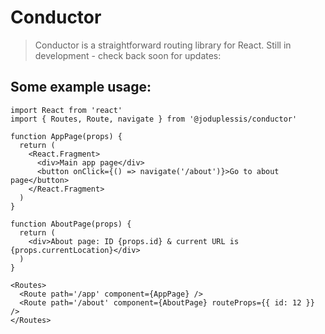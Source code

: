 # Conductor

> Conductor is a straightforward routing library for React. Still in development - check back soon for updates:

## Some example usage:
```
import React from 'react'
import { Routes, Route, navigate } from '@joduplessis/conductor'

function AppPage(props) {
  return (
    <React.Fragment>
      <div>Main app page</div>
      <button onClick={() => navigate('/about')}>Go to about page</button>
    </React.Fragment>
  )
}

function AboutPage(props) {
  return (
    <div>About page: ID {props.id} & current URL is {props.currentLocation}</div>
  )
}

<Routes>
  <Route path='/app' component={AppPage} />
  <Route path='/about' component={AboutPage} routeProps={{ id: 12 }} />
</Routes>
```